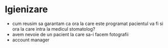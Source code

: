 # Igienizare 

- cum reusim sa garantam ca ora la care este programat pacientul va fi si ora la care intra la medicul stomatolog?
- avem nevoie de un pacient la care sa-i facem fotografii
- account manager
